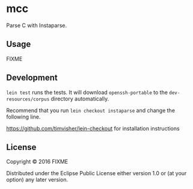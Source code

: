 # mcc

Parse C with Instaparse.

## Usage

FIXME

## Development 

`lein test` runs the tests. It will download `openssh-portable` to the
`dev-resources/corpus` directory automatically.

Recommend that you run `lein checkout instaparse` and change the following line. 

https://github.com/timvisher/lein-checkout for installation instructions


## License

Copyright © 2016 FIXME

Distributed under the Eclipse Public License either version 1.0 or (at
your option) any later version.
